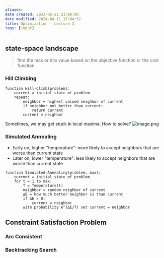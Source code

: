 ```yaml
---
aliases: 
date created: 2023-06-21 21:06:00
date modified: 2024-04-11 17:04:32
title: Optimization - Lecture 3
tags: [input]
---
```


## state-space landscape
> find the max or min value based on the objective function or the cost function

### Hill Climbing
```
function Hill-Climb(problem):
	current = initial state of problem
	repeat:
		neighbor = highest valued neighbor of current
		if neighbor not better than current:
			return current
		current = neighbor
```

Sometimes, we may get stuck in local maxima. How to solve?
![image.png](https://typora-tes.oss-cn-shanghai.aliyuncs.com/picgo/20230621221029.png)

### Simulated Annealing
- Early on, higher "temperature": more likely to accept neighbors that are worse than current state
- ﻿﻿Later on, lower "temperature": less likely to accept neighbors that are worse than current state

```
function Simulated-Annealing(problem, max):
	current = initial state of problem
	for t = 1 to max:
		T = Temperature(t)
		neighbor = random neighbor of current
		∆E = how much better neighbor is than current
		if ∆E > 0:
			current = neighbor
		with probability e^(∆E/T) set current = neighbor
```

## Constraint Satisfaction Problem
### Arc Consistent

### Backtracking Search